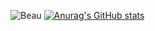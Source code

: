 ![Beau](https://github.com/user-attachments/assets/12dc4203-26c0-4cfa-8d95-95db5e2b21ec)
[![Anurag's GitHub stats](https://github-readme-stats.vercel.app/api?username=NB-Kamoni&show_icons=true)](https://github.com/NB-Kamoni/github-readme-stats)

<!--
**NB-Kamoni/NB-Kamoni** is a ✨ _special_ ✨ repository because its `README.md` (this file) appears on your GitHub profile.

Here are some ideas to get you started:

- 🔭 I’m currently working on ...
- 🌱 I’m currently learning ...
- 👯 I’m looking to collaborate on ...
- 🤔 I’m looking for help with ...
- 💬 Ask me about ...
- 📫 How to reach me: ...
- 😄 Pronouns: ...
- ⚡ Fun fact: ...
-->
